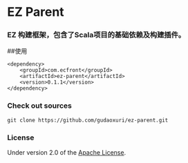EZ Parent
===
### EZ 构建框架，包含了Scala项目的基础依赖及构建插件。

##使用

    <dependency>
        <groupId>com.ecfront</groupId>
        <artifactId>ez-parent</artifactId>
        <version>0.1.1</version>
    </dependency>

### Check out sources
`git clone https://github.com/gudaoxuri/ez-parent.git`

### License

Under version 2.0 of the [Apache License][].

[Apache License]: http://www.apache.org/licenses/LICENSE-2.0

